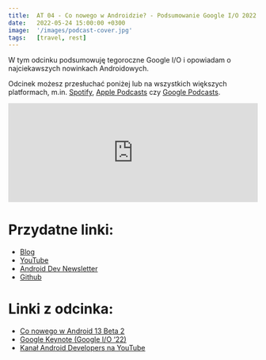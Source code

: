 ```yaml
---
title:  AT 04 - Co nowego w Androidzie? - Podsumowanie Google I/O 2022
date:   2022-05-24 15:00:00 +0300
image:  '/images/podcast-cover.jpg'
tags:   [travel, rest]
---
```

W tym odcinku podsumowuję tegoroczne Google I/O i opowiadam o najciekawszych nowinkach Androidowych.

Odcinek możesz przesłuchać poniżej lub na wszystkich większych platformach, m.in. [Spotify](/spotify), [Apple Podcasts](/apple) czy [Google Podcasts](/google).

<div class="buzzsprout-player-wrapper">
	<iframe src="https://www.buzzsprout.com/1820265/10675580-at-04-co-nowego-w-androidzie-podsumowanie-google-i-o-2022?client_source=admin&amp;iframe=true" width="100%" height="200" frameborder="0" scrolling="no"></iframe>
</div>

# Przydatne linki:

- [Blog](https://patrykkosieradzki.com/)
- [YouTube](https://www.youtube.com/channel/UCJ71FwtAaIfNp0N9VnzJyJg)
- [Android Dev Newsletter](https://androiddevnews.com/)
- [Github](https://github.com/k0siara)

# Linki z odcinka:
- [Co nowego w Android 13 Beta 2](https://blog.esper.io/android-13-deep-dive/#beta2_changelog)
- [Google Keynote (Google I/O ‘22)](https://www.youtube.com/watch?v=nP-nMZpLM1A&t=1s&ab_channel=Google)
- [Kanał Android Developers na YouTube](https://www.youtube.com/c/AndroidDevelopers)